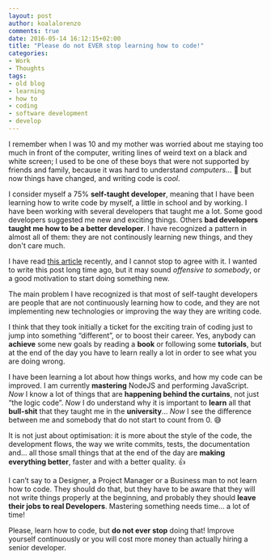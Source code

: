 ```yaml
---
layout: post
author: koalalorenzo
comments: true
date: 2016-05-14 16:12:15+02:00
title: "Please do not EVER stop learning how to code!"
categories:
- Work
- Thoughts
tags:
- old blog
- learning
- how to
- coding
- software development
- develop
---
```

I remember when I was 10 and my mother was worried about me staying too much in
front of the computer, writing lines of weird text on a black and white screen;
I used to be one of these boys that were not supported by friends and family,
because it was hard to understand _computers_… 🤔 but now things have changed,
and writing code is _cool_.

I consider myself a 75% **self-taught developer**, meaning that I have been
learning how to write code by myself, a little in school and by working. I have
been working with several developers that taught me a lot. Some good developers
suggested me new and exciting things. Others **bad developers taught me how to
be a better developer**. I have recognized a pattern in almost all of them: they
are not continously learning new things, and they don't care much.

I have read [this article](http://techcrunch.com/2016/05/10/please-dont-learn-to-code/?utm_source=blog.setale.me)
recently, and I cannot stop to agree with it. I wanted to write this post long
time ago, but it may sound _offensive to somebody_, or a good motivation to
start doing something new.

The main problem I have recognized is that most of self-taught developers are
people that are not continuously learning how to code, and they are not
implementing new technologies or improving the way they are writing code.

I think that they took initially a ticket for the exciting train of coding just to jump into
something “different”, or to boost their career. Yes, anybody can **achieve**
some new goals by reading a **book** or following some **tutorials**, but at the
end of the day you have to learn really a lot in order to see what you are doing
wrong.

I have been learning a lot about how things works, and how my code can be
improved. I am currently **mastering** NodeJS and performing JavaScript.
_Now_ I know a lot of things that are **happening behind the curtains**,
not just “the logic code”. _Now_ I do understand why it is important to **learn**
all that **bull-shit** that they taught me in the **university**…
_Now_ I see the difference between me and somebody that do not start to count
from 0. 😅

It is not just about optimisation: it is more about the style of the code,
the development flows, the way we write commits, tests, the documentation
and… all those small things that at the end of the day are **making everything
better**, faster and with a better quality. 👍

I can’t say to a Designer, a Project Manager or a Business man to not learn how
to code. They should do that, but they have to be aware that they will not write
things properly at the beginning, and probably they should **leave their jobs to
real Developers**. Mastering something needs time… a lot of time!

Please, learn how to code, but **do not ever stop** doing that! Improve yourself
continuously or you will cost more money than actually hiring a senior
developer.